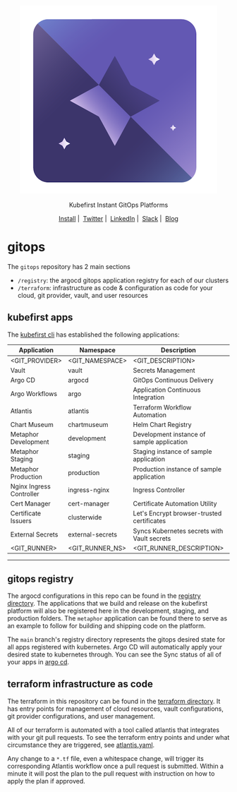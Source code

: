 <p align="center">
  <picture>
    <source media="(prefers-color-scheme: dark)" srcset="logo.png" alt="Kubefirst Logo">
    <img alt="" src="logo.png">
  </picture>
</p>
<p align="center">
  Kubefirst Instant GitOps Platforms
</p>

<p align="center">
  <a href="https://docs.kubefirst.io/">Install</a>&nbsp;|&nbsp;
  <a href="https://twitter.com/kubefirst">Twitter</a>&nbsp;|&nbsp;
  <a href="https://www.linkedin.com/company/kubefirst">LinkedIn</a>&nbsp;|&nbsp;
  <a href="https://join.slack.com/t/kubefirst/shared_invite/zt-r0r9cfts-OVnH0ooELDLm9n9p2aU7fw">Slack</a>&nbsp;|&nbsp;
  <a href="https://kubefirst.io/blog">Blog</a>
</p>

# gitops

The `gitops` repository has 2 main sections

- `/registry`: the argocd gitops application registry for each of our clusters
- `/terraform`: infrastructure as code & configuration as code for your cloud, git provider, vault, and user resources

## kubefirst apps

The [kubefirst cli](https://github.com/kubefirst/kubefirst) has established the following applications:

| Application              | Namespace        | Description                                 | URL (where applicable)   |
| ------------------------ | ---------------- | ------------------------------------------- | ------------------------ |
| <GIT_PROVIDER>           | <GIT_NAMESPACE>  | <GIT_DESCRIPTION>                           | <GIT_URL>                |
| Vault                    | vault            | Secrets Management                          | <VAULT_INGRESS_URL>              |
| Argo CD                  | argocd           | GitOps Continuous Delivery                  | <ARGOCD_INGRESS_URL>            |
| Argo Workflows           | argo             | Application Continuous Integration          | <ARGO_WORKFLOWS_INGRESS_URL>     |
| Atlantis                 | atlantis         | Terraform Workflow Automation               | <ATLANTIS_INGRESS_URL>           |
| Chart Museum             | chartmuseum      | Helm Chart Registry                         | <CHARTMUSEUM_INGRESS_URL>        |
| Metaphor Development     | development      | Development instance of sample application  | <METAPHOR_DEVELOPMENT_INGRESS_URL>     |
| Metaphor Staging         | staging          | Staging instance of sample application      | <METAPHOR_STAGING_INGRESS_URL> |
| Metaphor Production      | production       | Production instance of sample application   | <METAPHOR_PRODUCTION_INGRESS_URL>    |
| Nginx Ingress Controller | ingress-nginx    | Ingress Controller                          |                          |
| Cert Manager             | cert-manager     | Certificate Automation Utility              |                          |
| Certificate Issuers      | clusterwide      | Let's Encrypt browser-trusted certificates  |                          |
| External Secrets         | external-secrets | Syncs Kubernetes secrets with Vault secrets |                          |
| <GIT_RUNNER>             | <GIT_RUNNER_NS>  | <GIT_RUNNER_DESCRIPTION>                    |                          |

---

## gitops registry

The argocd configurations in this repo can be found in the [registry directory](./registry). The applications that we build and release on the kubefirst platform will also be registered here in the development, staging, and production folders. The `metaphor` application can be found there to serve as an example to follow for building and shipping code on the platform.

The `main` branch's registry directory represents the gitops desired state for all apps registered with kubernetes. Argo CD will automatically apply your desired state to kubernetes through. You can see the Sync status of all of your apps in [argo cd](<ARGO_CD_URL>).

## terraform infrastructure as code

The terraform in this repository can be found in the [terraform directory](./terraform). It has entry points for management of cloud resources, vault configurations, git provider configurations, and user management.

All of our terraform is automated with a tool called atlantis that integrates with your git pull requests. To see the terraform entry points and under what circumstance they are triggered, see [atlantis.yaml](./atlantis.yaml).

Any change to a `*.tf` file, even a whitespace change, will trigger its corresponding Atlantis workflow once a pull request is submitted. Within a minute it will post the plan to the pull request with instruction on how to apply the plan if approved.
